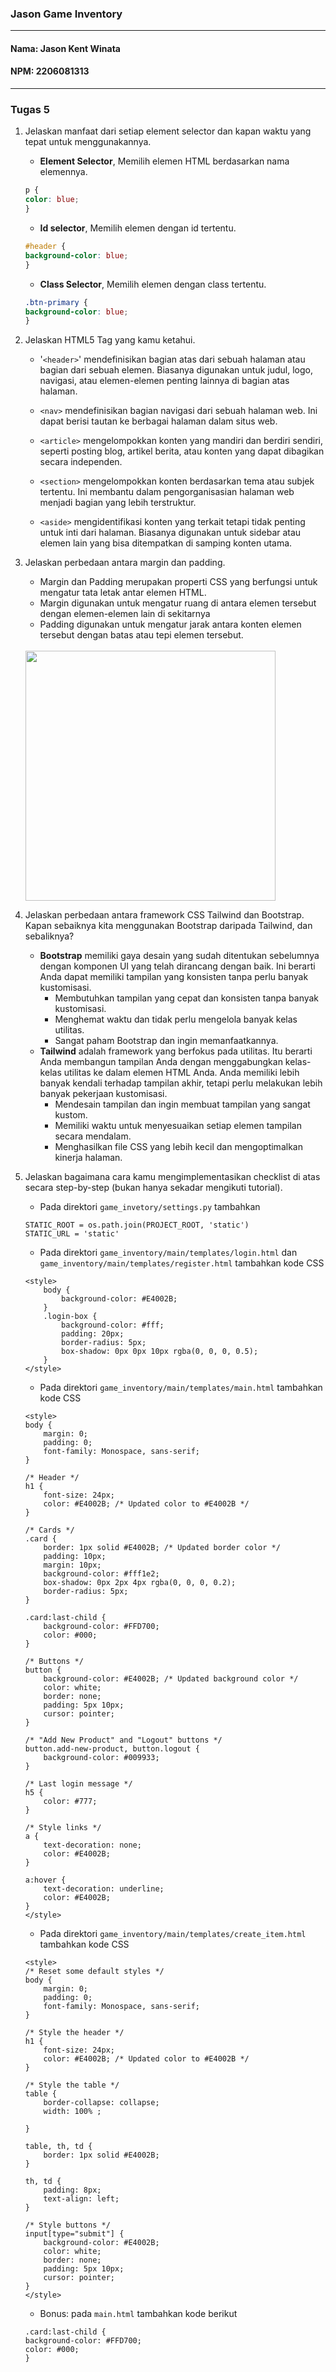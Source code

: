 ### Jason Game Inventory
---
#### Nama: Jason Kent Winata
#### NPM: 2206081313 <br>
---
### Tugas 5

1. Jelaskan manfaat dari setiap element selector dan kapan waktu yang tepat untuk menggunakannya.
    + **Element Selector**, Memilih elemen HTML berdasarkan nama elemennya.

    ```css
    p {
    color: blue;
    }
    ```

    + **Id selector**, Memilih elemen dengan id tertentu.

    ```css
    #header {
    background-color: blue;
    }
    ```

    + **Class Selector**, Memilih elemen dengan class tertentu.
    ```css
    .btn-primary {
    background-color: blue;
    }
    ```

2. Jelaskan HTML5 Tag yang kamu ketahui.
    + '`<header>`' mendefinisikan bagian atas dari sebuah halaman atau bagian dari sebuah elemen. Biasanya digunakan untuk judul, logo, navigasi, atau elemen-elemen penting lainnya di bagian atas halaman.

    + `<nav>` mendefinisikan bagian navigasi dari sebuah halaman web. Ini dapat berisi tautan ke berbagai halaman dalam situs web.

    + `<article>` mengelompokkan konten yang mandiri dan berdiri sendiri, seperti posting blog, artikel berita, atau konten yang dapat dibagikan secara independen.

    + `<section>` mengelompokkan konten berdasarkan tema atau subjek tertentu. Ini membantu dalam pengorganisasian halaman web menjadi bagian yang lebih terstruktur.

    + `<aside>` mengidentifikasi konten yang terkait tetapi tidak penting untuk inti dari halaman. Biasanya digunakan untuk sidebar atau elemen lain yang bisa ditempatkan di samping konten utama.

3. Jelaskan perbedaan antara margin dan padding.
    + Margin dan Padding merupakan properti CSS yang berfungsi untuk mengatur tata letak antar elemen HTML.
    + Margin digunakan untuk mengatur ruang di antara elemen tersebut dengan elemen-elemen lain di sekitarnya
    + Padding digunakan untuk mengatur jarak antara konten elemen tersebut dengan batas atau tepi elemen tersebut. 
    <br>
    <img src= "https://github.com/Fec16/game-inventory/assets/118716513/f1d8c882-3c1e-4bc6-927e-12ed6b87f321" width="400">


4. Jelaskan perbedaan antara framework CSS Tailwind dan Bootstrap. Kapan sebaiknya kita menggunakan Bootstrap daripada Tailwind, dan sebaliknya?
    + **Bootstrap** memiliki gaya desain yang sudah ditentukan sebelumnya dengan komponen UI yang telah dirancang dengan baik. Ini berarti Anda dapat memiliki tampilan yang konsisten tanpa perlu banyak kustomisasi.
        + Membutuhkan tampilan yang cepat dan konsisten tanpa banyak kustomisasi.
        + Menghemat waktu dan tidak perlu mengelola banyak kelas utilitas.
        + Sangat paham Bootstrap dan ingin memanfaatkannya.
    + **Tailwind** adalah framework yang berfokus pada utilitas. Itu berarti Anda membangun tampilan Anda dengan menggabungkan kelas-kelas utilitas ke dalam elemen HTML Anda. Anda memiliki lebih banyak kendali terhadap tampilan akhir, tetapi perlu melakukan lebih banyak pekerjaan kustomisasi.
        + Mendesain tampilan dan ingin membuat tampilan yang sangat kustom.
        + Memiliki waktu untuk menyesuaikan setiap elemen tampilan secara mendalam.
        + Menghasilkan file CSS yang lebih kecil dan mengoptimalkan kinerja halaman.

5. Jelaskan bagaimana cara kamu mengimplementasikan checklist di atas secara step-by-step (bukan hanya sekadar mengikuti tutorial).
    + Pada direktori `game_invetory/settings.py` tambahkan
    ```
    STATIC_ROOT = os.path.join(PROJECT_ROOT, 'static')
    STATIC_URL = 'static'
    ```
    + Pada direktori `game_inventory/main/templates/login.html` dan `game_inventory/main/templates/register.html` tambahkan kode CSS
    ```
    <style>
        body {
            background-color: #E4002B; 
        }
        .login-box {
            background-color: #fff;
            padding: 20px;
            border-radius: 5px;
            box-shadow: 0px 0px 10px rgba(0, 0, 0, 0.5);
        }
    </style>
    ```

    + Pada direktori `game_inventory/main/templates/main.html` tambahkan kode CSS
    ```
    <style>
    body {
        margin: 0;
        padding: 0;
        font-family: Monospace, sans-serif;
    }

    /* Header */
    h1 {
        font-size: 24px;
        color: #E4002B; /* Updated color to #E4002B */
    }

    /* Cards */
    .card {
        border: 1px solid #E4002B; /* Updated border color */
        padding: 10px;
        margin: 10px;
        background-color: #fff1e2;
        box-shadow: 0px 2px 4px rgba(0, 0, 0, 0.2);
        border-radius: 5px;
    }

    .card:last-child {
        background-color: #FFD700; 
        color: #000; 
    }

    /* Buttons */
    button {
        background-color: #E4002B; /* Updated background color */
        color: white;
        border: none;
        padding: 5px 10px;
        cursor: pointer;
    }

    /* "Add New Product" and "Logout" buttons */
    button.add-new-product, button.logout {
        background-color: #009933; 
    }

    /* Last login message */
    h5 {
        color: #777;
    }

    /* Style links */
    a {
        text-decoration: none;
        color: #E4002B; 
    }

    a:hover {
        text-decoration: underline;
        color: #E4002B; 
    }
    </style>
    ```

    + Pada direktori `game_inventory/main/templates/create_item.html` tambahkan kode CSS
    ```
    <style>
    /* Reset some default styles */
    body {
        margin: 0;
        padding: 0;
        font-family: Monospace, sans-serif;
    }

    /* Style the header */
    h1 {
        font-size: 24px;
        color: #E4002B; /* Updated color to #E4002B */
    }

    /* Style the table */
    table {
        border-collapse: collapse;
        width: 100% ;
        
    }

    table, th, td {
        border: 1px solid #E4002B; 
    }

    th, td {
        padding: 8px;
        text-align: left;
    }

    /* Style buttons */
    input[type="submit"] {
        background-color: #E4002B;
        color: white;
        border: none;
        padding: 5px 10px;
        cursor: pointer;
    }
    </style>
    ```


    + Bonus: pada `main.html` tambahkan kode berikut
    ```
    .card:last-child {
    background-color: #FFD700; 
    color: #000; 
    }
    ```
